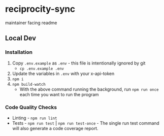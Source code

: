 # reciprocity-sync
maintainer facing readme

## Local Dev

### Installation

1. Copy `.env.example` as `.env` - this file is intentionally ignored by git
   - `cp .env.example .env`
2. Update the variables in `.env` with your x-api-token
3. `npm i`
4. `npm build-watch`
   - With the above command running the background, run `npm run once` each time you want to run the program

### Code Quality Checks

- Linting - `npm run lint`
- Tests - `npm run test` | `npm run test-once`
      - The single run test command will also generate a code coverage report.
